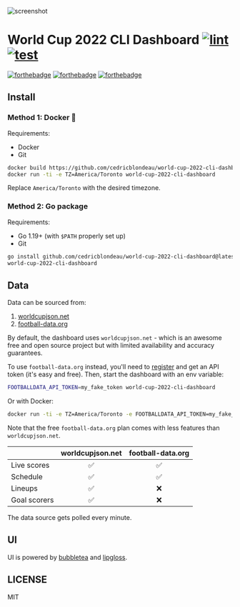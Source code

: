 ![screenshot](https://raw.githubusercontent.com/cedricblondeau/world-cup-2022-cli-dashboard/main/screenshot.png)

# World Cup 2022 CLI Dashboard [![lint](https://github.com/cedricblondeau/world-cup-2022-cli-dashboard/workflows/lint/badge.svg)](https://github.com/cedricblondeau/world-cup-2022-cli-dashboard/actions) [![test](https://github.com/cedricblondeau/world-cup-2022-cli-dashboard/workflows/test/badge.svg)](https://github.com/cedricblondeau/world-cup-2022-cli-dashboard/actions)

[![forthebadge](https://forthebadge.com/images/badges/built-with-love.svg)](https://forthebadge.com) [![forthebadge](https://forthebadge.com/images/badges/kinda-sfw.svg)](https://forthebadge.com) [![forthebadge](https://forthebadge.com/images/badges/made-with-go.svg)](https://forthebadge.com)

## Install

### Method 1: Docker 🐳

Requirements:
- Docker
- Git

```bash
docker build https://github.com/cedricblondeau/world-cup-2022-cli-dashboard.git#main -t world-cup-2022-cli-dashboard && \
docker run -ti -e TZ=America/Toronto world-cup-2022-cli-dashboard
```

Replace `America/Toronto` with the desired timezone.

### Method 2: Go package

Requirements:
- Go 1.19+ (with `$PATH` properly set up)
- Git

```bash
go install github.com/cedricblondeau/world-cup-2022-cli-dashboard@latest
world-cup-2022-cli-dashboard
```

## Data

Data can be sourced from:
1. [worldcupjson.net](https://worldcupjson.net/)
2. [football-data.org](https://www.football-data.org/)

By default, the dashboard uses `worldcupjson.net` - which is an awesome free and open source project but with limited availability and accuracy guarantees.

To use `football-data.org` instead, you'll need to [register](https://www.football-data.org/client/register) and get an API token (it's easy and free). Then, start the dashboard with an env variable:
```bash
FOOTBALLDATA_API_TOKEN=my_fake_token world-cup-2022-cli-dashboard
```

Or with Docker:
```bash
docker run -ti -e TZ=America/Toronto -e FOOTBALLDATA_API_TOKEN=my_fake_token world-cup-2022-cli-dashboard
```

Note that the free `football-data.org` plan comes with less features than `worldcupjson.net`.

|              | worldcupjson.net | football-data.org |
|--------------|:----------------:|:-----------------:|
| Live scores  |         ✅        |         ✅         |
| Schedule     |         ✅        |         ✅         |
| Lineups      |         ✅        |         ❌         |
| Goal scorers |         ✅        |         ❌         |

The data source gets polled every minute.

## UI

UI is powered by [bubbletea](https://github.com/charmbracelet/bubbletea) and [lipgloss](https://github.com/charmbracelet/lipgloss).

## LICENSE

MIT
